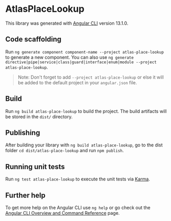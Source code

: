 # AtlasPlaceLookup

This library was generated with [Angular CLI](https://github.com/angular/angular-cli) version 13.1.0.

## Code scaffolding

Run `ng generate component component-name --project atlas-place-lookup` to generate a new component. You can also use `ng generate directive|pipe|service|class|guard|interface|enum|module --project atlas-place-lookup`.
> Note: Don't forget to add `--project atlas-place-lookup` or else it will be added to the default project in your `angular.json` file. 

## Build

Run `ng build atlas-place-lookup` to build the project. The build artifacts will be stored in the `dist/` directory.

## Publishing

After building your library with `ng build atlas-place-lookup`, go to the dist folder `cd dist/atlas-place-lookup` and run `npm publish`.

## Running unit tests

Run `ng test atlas-place-lookup` to execute the unit tests via [Karma](https://karma-runner.github.io).

## Further help

To get more help on the Angular CLI use `ng help` or go check out the [Angular CLI Overview and Command Reference](https://angular.io/cli) page.
